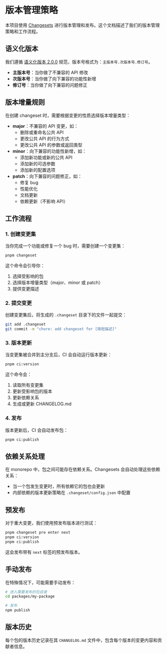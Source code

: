 # 版本管理策略

本项目使用 [Changesets](https://github.com/changesets/changesets) 进行版本管理和发布。这个文档描述了我们的版本管理策略和工作流程。

## 语义化版本

我们遵循 [语义化版本 2.0.0](https://semver.org/lang/zh-CN/) 规范，版本号格式为：`主版本号.次版本号.修订号`。

- **主版本号**：当你做了不兼容的 API 修改
- **次版本号**：当你做了向下兼容的功能性新增
- **修订号**：当你做了向下兼容的问题修正

## 版本增量规则

在创建 changeset 时，需要根据变更的性质选择版本增量类型：

- **major**：不兼容的 API 变更，如：
  - 删除或重命名公共 API
  - 更改公共 API 的行为方式
  - 更改公共 API 的参数或返回类型
- **minor**：向下兼容的功能性新增，如：
  - 添加新功能或新的公共 API
  - 添加新的可选参数
  - 添加新的配置选项
- **patch**：向下兼容的问题修正，如：
  - 修复 bug
  - 性能优化
  - 文档更新
  - 依赖更新（不影响 API）

## 工作流程

### 1. 创建变更集

当你完成一个功能或修复一个 bug 时，需要创建一个变更集：

```bash
pnpm changeset
```

这个命令会引导你：

1. 选择受影响的包
2. 选择版本增量类型（major、minor 或 patch）
3. 提供变更描述

### 2. 提交变更

创建变更集后，将生成的 `.changeset` 目录下的文件一起提交：

```bash
git add .changeset
git commit -m "chore: add changeset for [简短描述]"
```

### 3. 版本更新

当变更集被合并到主分支后，CI 会自动运行版本更新：

```bash
pnpm ci:version
```

这个命令会：

1. 读取所有变更集
2. 更新受影响包的版本
3. 更新依赖关系
4. 生成或更新 CHANGELOG.md

### 4. 发布

版本更新后，CI 会自动发布包：

```bash
pnpm ci:publish
```

## 依赖关系处理

在 monorepo 中，包之间可能存在依赖关系。Changesets 会自动处理这些依赖关系：

- 当一个包发生变更时，所有依赖它的包也会更新
- 内部依赖的版本更新策略在 `.changeset/config.json` 中配置

## 预发布

对于重大变更，我们使用预发布版本进行测试：

```bash
pnpm changeset pre enter next
pnpm ci:version
pnpm ci:publish
```

这会发布带有 `next` 标签的预发布版本。

## 手动发布

在特殊情况下，可能需要手动发布：

```bash
# 进入需要发布的包目录
cd packages/my-package

# 发布
npm publish
```

## 版本历史

每个包的版本历史记录在其 `CHANGELOG.md` 文件中，包含每个版本的变更内容和贡献者信息。

